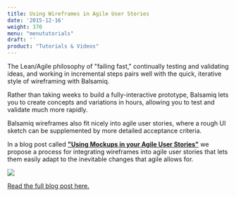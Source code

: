 ```yaml
---
title: Using Wireframes in Agile User Stories
date: '2015-12-16'
weight: 370
menu: "menututorials"
draft: ''
product: "Tutorials & Videos"
---
```


The Lean/Agile philosophy of "failing fast," continually testing and validating ideas, and working in incremental steps pairs well with the  quick, iterative style of wireframing with Balsamiq.

Rather than taking weeks to build a fully-interactive prototype, Balsamiq lets you to create concepts and variations in hours, allowing you to test and validate much more rapidly.

Balsamiq wireframes also fit nicely into agile user stories, where a rough UI sketch can be supplemented by more detailed acceptance criteria.

In a blog post called [**"Using Mockups in your Agile User Stories"**](https://blog.balsamiq.com/using-mockups-in-your-agile-user-stories/) we propose a process for integrating wireframes into agile user stories that lets them easily adapt to the inevitable changes that agile allows for.


[![](https://media.balsamiq.com/img/support/tutorials/blog/userstories2.png)](https://blog.balsamiq.com/using-mockups-in-your-agile-user-stories/)

[Read the full blog post here.](https://blog.balsamiq.com/using-mockups-in-your-agile-user-stories/)
